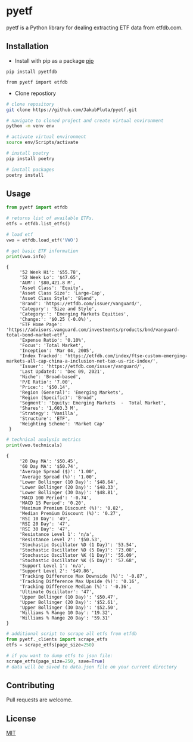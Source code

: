 # pyetf

pyetf is a Python library for dealing extracting ETF data from etfdb.com.

## Installation

* Install with pip as a package [pip](https://pypi.org/project/pyetfdb/0.1.0/)
```
pip install pyetfdb
```

```
from pyetf import etfdb
```


* Clone repostiory
```bash
# clone repository
git clone https://github.com/JakubPluta/pyetf.git
```
```bash
# navigate to cloned project and create virtual environment
python -m venv env 
```
```bash
# activate virtual environment
source env/Scripts/activate
```

```python
# install poetry
pip install poetry
```

```python
# install packages
poetry install
```

## Usage

```python
from pyetf import etfdb

# returns list of available ETFs.
etfs = etfdb.list_etfs()

# load etf
vwo = etfdb.load_etf('VWO')
```

```python
# get basic ETF information
print(vwo.info)
```
    {
         '52 Week Hi': '$55.78',
         '52 Week Lo': '$47.65',
         'AUM': '$80,421.8 M',
         'Asset Class': 'Equity',
         'Asset Class Size': 'Large-Cap',
         'Asset Class Style': 'Blend',
         'Brand': 'https://etfdb.com/issuer/vanguard/',
         'Category': 'Size and Style',
         'Category:': 'Emerging Markets Equities',
         'Change:': '$0.25 (-0.0%)',
         'ETF Home Page': 'https://advisors.vanguard.com/investments/products/bnd/vanguard-total-bond-market-etf',
         'Expense Ratio': '0.10%',
         'Focus': 'Total Market',
         'Inception': 'Mar 04, 2005',
         'Index Tracked': 'https://etfdb.com/index/ftse-custom-emerging-markets-all-cap-china-a-inclusion-net-tax-us-ric-index/',
         'Issuer': 'https://etfdb.com/issuer/vanguard/',
         'Last Updated:': 'Dec 09, 2021',
         'Niche': 'Broad-based',
         'P/E Ratio': '7.00',
         'Price:': '$50.14',
         'Region (General)': 'Emerging Markets',
         'Region (Specific)': 'Broad',
         'Segment': 'Equity: Emerging Markets  -  Total Market',
         'Shares': '1,603.3 M',
         'Strategy': 'Vanilla',
         'Structure': 'ETF',
         'Weighting Scheme': 'Market Cap'
     }


```python
# technical analysis metrics
print(vwo.technicals)
```

    {
         '20 Day MA': '$50.45',
         '60 Day MA': '$50.74',
         'Average Spread ($)': '1.00',
         'Average Spread (%)': '1.00',
         'Lower Bollinger (10 Day)': '$48.64',
         'Lower Bollinger (20 Day)': '$48.33',
         'Lower Bollinger (30 Day)': '$48.81',
         'MACD 100 Period': '-0.74',
         'MACD 15 Period': '0.20',
         'Maximum Premium Discount (%)': '0.82',
         'Median Premium Discount (%)': '0.27',
         'RSI 10 Day': '49',
         'RSI 20 Day': '47',
         'RSI 30 Day': '47',
         'Resistance Level 1': 'n/a',
         'Resistance Level 2': '$50.53',
         'Stochastic Oscillator %D (1 Day)': '53.54',
         'Stochastic Oscillator %D (5 Day)': '73.08',
         'Stochastic Oscillator %K (1 Day)': '55.09',
         'Stochastic Oscillator %K (5 Day)': '57.68',
         'Support Level 1': 'n/a',
         'Support Level 2': '$49.86',
         'Tracking Difference Max Downside (%)': '-0.87',
         'Tracking Difference Max Upside (%)': '0.16',
         'Tracking Difference Median (%)': '-0.36',
         'Ultimate Oscillator': '47',
         'Upper Bollinger (10 Day)': '$50.47',
         'Upper Bollinger (20 Day)': '$52.61',
         'Upper Bollinger (30 Day)': '$52.50',
         'Williams % Range 10 Day': '19.32',
         'Williams % Range 20 Day': '59.31'
    }

```python 
# additional script to scrape all etfs from etfdb
from pyetf._clients import scrape_etfs
etfs = scrape_etfs(page_size=250)

# if you want to dump etfs to json file:
scrape_etfs(page_size=250, save=True)
# data will be saved to data.json file on your current directory
```


## Contributing
Pull requests are welcome.

## License
[MIT](https://choosealicense.com/licenses/mit/)